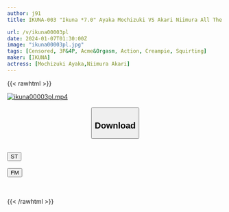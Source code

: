 ```yaml
---
author: j91
title: IKUNA-003 "Ikuna *7.0" Ayaka Mochizuki VS Akari Niimura All The Sexy World Gamanko’s Lewd Showdown The Most Lewd Showdown In The World Of Pewter A And The Face Elegant Lewd Class! Season 2 Of “Ikuna”, A Showdown Of AV Stars Who Always Ejaculate <Ikigaman Crazy> Climax Showdown! The Climax You Get At The End Of The Orgasm Is Ecstasy! Are You Fainting? Incontinence! Who Is The Best Climax Queen? …

url: /v/ikuna00003pl
date: 2024-01-07T01:30:00Z
image: "ikuna00003pl.jpg"
tags: [Censored, 3P&4P, Acme&Orgasm, Action, Creampie, Squirting]
maker: [IKUNA]
actress: [Mochizuki Ayaka,Niimura Akari]
---
```



{{< rawhtml >}}

<div class="video" data-videoid="AwwQMWYAkyuWVZ">
    <a href="javascript:;">
        <img src="/v/ikuna00003pl/ikuna00003pl.jpg" width="WIDTH" height="HEIGHT" alt="ikuna00003pl.mp4" loading="lazy">
    </a>
</div>

<script type="text/javascript" src="https://j91.asia/asset/on-demand-st.js"></script>

<br>
  <link rel="stylesheet" href="https://j91.asia/asset/bs5.css">
  
  <center>
  <button class="btn btn-primary" type="button" data-bs-toggle="collapse" data-bs-target=".multi-collapse" aria-expanded="false" aria-controls="multiCollapseExample1 multiCollapseExample2"><h2>Download</h2></button></center>
</p>
<div class="row">
  <div class="col">
    <div class="collapse multi-collapse" id="multiCollapseExample1">
      <div class="card card-body">
	      	      <br>
<div class="buttons">  
<a href="https://streamtape.to/v/AwwQMWYAkyuWVZ" target="_blank"><button class="btn-hover color-3"><i class="fa fa-download"></i> ST</button></a></div>
    </div>
  </div>
</div>
  <div class="col">
    <div class="collapse multi-collapse" id="multiCollapseExample2">
      <div class="card card-body">
	      <br>
<div class="buttons">
    <a href="https://filemoon.sx/d/5iqxckiiigre" target="_blank"><button class="btn-hover color-8"><i class="fa fa-download"></i> FM</button></a></div>
<br><br>
      </div>
    </div>
  </div>
</div>

{{< /rawhtml >}}